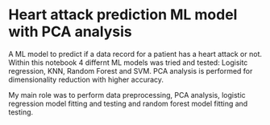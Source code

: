 # Heart attack prediction ML model with PCA analysis
A ML model to predict if a data record for a patient has a heart attack or not. Within this notebook 4 differnt ML models was tried and tested: Logisitc regression, KNN, Random Forest and SVM. PCA analysis is performed for dimensionality reduction with higher accuracy. 

My main role was to perform data preprocessing, PCA analysis, logistic regression model fitting and testing and random forest model fitting and testing.
